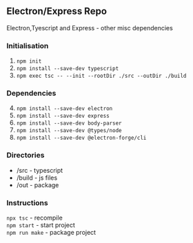 ## Electron/Express Repo
Electron,Tyescript and Express - other misc dependencies

### Initialisation
1. `npm init`
2. `npm install --save-dev typescript`
3. `npm exec tsc -- --init --rootDir ./src --outDir ./build`

### Dependencies
4. `npm install --save-dev electron`
5. `npm install --save-dev express`
6. `npm install --save-dev body-parser`
7. `npm install --save-dev @types/node`
8. `npm install --save-dev @electron-forge/cli`

### Directories
- /src - typescript 
- /build - js files
- /out - package

### Instructions
`npx tsc` - recompile  
`npm start` - start project  
`npm run make` - package project  
